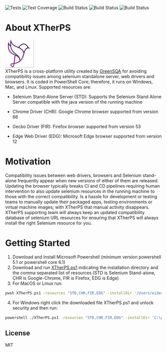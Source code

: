 ![Tests](https://img.shields.io/azure-devops/tests/greensqa/xtherps/125.svg?compact_message) 
![Test Coverage](https://img.shields.io/azure-devops/coverage/greensqa/xtherps/125.svg?label=code%20coverage)
![Build Status](https://img.shields.io/azure-devops/build/greensqa/xtherps/129.svg?label=Windows%20Buid)
![Build Status](https://img.shields.io/azure-devops/build/greensqa/xtherps/128.svg?label=Mac%20Buid)
![Build Status](https://img.shields.io/azure-devops/build/greensqa/xtherps/127.svg?label=Linux%20Buid)


# About XTherPS 
[![N|Solid](https://github.com/TheSoftwareDesignLab/XTherPS/blob/master/src/img/XTherPSSmall.png)](http://www.greensqa.com)
<br>
XTherPS is a cross-platform utility created by [GreenSQA](https://greensqa.com/en) for avoiding compatibility issues among selenium standalone server, web drivers and browsers. It is coded in PowerShell Core; therefore, it runs on Windows, Mac, and Linux. Supported resources are:

- Selenium Stand-Alone Server (STD): Supports the Selenium Stand Alone Server compatible with the java version of the running machine

- Chrome Driver (CHR): Google Chrome browser supported from version 66

- Gecko Driver (FIR): Firefox browser supported from version 53 

- Edge Web Driver (EDG): Microsoft Edge browser supported from version 12

# Motivation
Compatibility issues between web drivers, browsers and Selenium stand-alone frequently appear when new versions of either of them are released. Updating the browser typically breaks CI and CD pipelines requiring human intervention to also update selenium resources in the running machine to those with the correct compatibility.
Is a hassle for development or testing teams to manually update their packaged apps, testing environments or virtual machine images; with XTherPS that manual activity disappears. XTherPS supporting team will always keep an updated compatibility database of selenium URL resources for ensuring that XTherPS will always install the right Selenium resource for you.

# Getting Started

1. Download and Install Microsoft Powershell (minimum version powershell 5.1 or powershell core 6.1)
2. Download and run [XTherPS.ps1](https://raw.githubusercontent.com/TheSoftwareDesignLab/XTherPS/master/XTherPS.ps1) indicating the installation directory and the comma separated list of resources (STD is Selenium Stand-alone, CHR is Google-Chrome, FIR is Firefox, EDG is Edge)
3. For MacOS or Linux run:
```sh
pwsh XTherPS.ps1 -resources "STD,CHR,FIR,EDG" -installDir '/Users/eider/Selenium'
```
4.	For Windows right click the downloaded file XTherPS.ps1 and unlock security and then run:
```sh
powershell ./XTherPS.ps1 -resources "STD,CHR,FIR,EDG" -installDir 'C:\greensqa\selenium'
```

License
----

MIT
